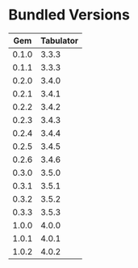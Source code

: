 # Bundled Versions

| Gem    | Tabulator |
|--------|-----------|
| 0.1.0  | 3.3.3 
| 0.1.1  | 3.3.3 
| 0.2.0  | 3.4.0 
| 0.2.1  | 3.4.1
| 0.2.2  | 3.4.2
| 0.2.3  | 3.4.3
| 0.2.4  | 3.4.4
| 0.2.5  | 3.4.5
| 0.2.6  | 3.4.6
| 0.3.0  | 3.5.0
| 0.3.1  | 3.5.1
| 0.3.2  | 3.5.2
| 0.3.3  | 3.5.3
| 1.0.0  | 4.0.0
| 1.0.1  | 4.0.1
| 1.0.2  | 4.0.2
